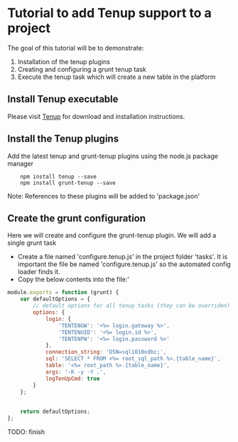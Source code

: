 # Tutorial to add Tenup support to a project
The goal of this tutorial will be to demonstrate:
1. Installation of the tenup plugins
2. Creating and configuring a grunt tenup task
3. Execute the tenup task which will create a new table in the platform


## Install Tenup executable
Please visit [Tenup](https://www2.1010data.com/documentationcenter/beta/TenupUsersGuide/index_frames.html) for download and installation instructions.

## Install the Tenup plugins
Add the latest tenup and grunt-tenup plugins using the node.js package manager
```
    npm install tenup --save
    npm install grunt-tenup --save
```    

Note: References to these plugins will be added to 'package.json'


## Create the grunt configuration
Here we will create and configure the grunt-tenup plugin.  We will add a single grunt task

*  Create a file named 'configure.tenup.js' in the project folder 'tasks'.  It is important the file be named 'configure.tenup.js' so the automated config loader finds it.
*  Copy the below contents into the file:'
```js
module.exports = function (grunt) {
    var defaultOptions = {
        // default options for all tenup tasks (they can be overriden)
        options: {
            login: {
                'TENTENGW': '<%= login.gateway %>',
                'TENTENUID': '<%= login.id %>',
                'TENTENPW': '<%= login.password %>'
            },
            connection_string: 'DSN=sql1010odbc;',
            sql: 'SELECT * FROM <%= root_sql_path %>.{table_name}',
            table: '<%= root_path %>.{table_name}',
            args: '-K -y -Y .',
            logTenUpCmd: true
        }
    };
    
    
    return defaultOptions;
};    
```


TODO: finish



